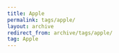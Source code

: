 ```yaml
---
title: Apple
permalink: tags/apple/
layout: archive
redirect_from: archive/tags/apple/
tag: Apple
---
```


